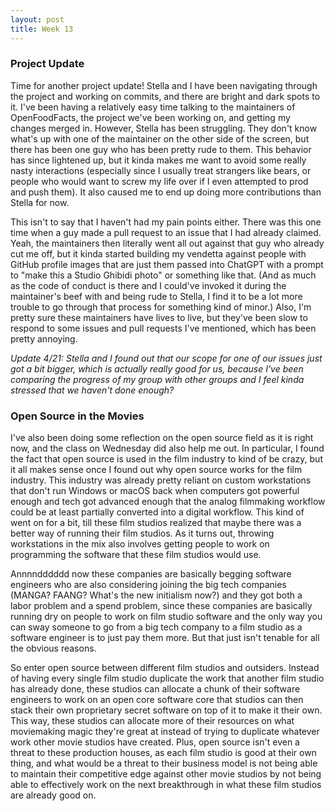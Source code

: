 ```yaml
---
layout: post
title: Week 13
---
```


### Project Update

Time for another project update! Stella and I have been navigating through the project and working on commits, and there are bright and dark spots to it. I've been having a relatively easy time talking to the maintainers of OpenFoodFacts, the project we've been working on, and getting my changes merged in. However, Stella has been struggling. They don't know what's up with one of the maintainer on the other side of the screen, but there has been one guy who has been pretty rude to them. This behavior has since lightened up, but it kinda makes me want to avoid some really nasty interactions (especially since I usually treat strangers like bears, or people who would want to screw my life over if I even attempted to prod and push them). It also caused me to end up doing more contributions than Stella for now.

This isn't to say that I haven't had my pain points either. There was this one time when a guy made a pull request to an issue that I had already claimed. Yeah, the maintainers then literally went all out against that guy who already cut me off, but it kinda started building my vendetta against people with GitHub profile images that are just them passed into ChatGPT with a prompt to "make this a Studio Ghibidi photo" or something like that. (And as much as the code of conduct is there and I could've invoked it during the maintainer's beef with and being rude to Stella, I find it to be a lot more trouble to go through that process for something kind of minor.) Also, I'm pretty sure these maintainers have lives to live, but they've been slow to respond to some issues and pull requests I've mentioned, which has been pretty annoying.

*Update 4/21: Stella and I found out that our scope for one of our issues just got a bit bigger, which is actually really good for us, because I've been comparing the progress of my group with other groups and I feel kinda stressed that we haven't done enough?*

### Open Source in the Movies

I've also been doing some reflection on the open source field as it is right now, and the class on Wednesday did also help me out. In particular, I found the fact that open source is used in the film industry to kind of be crazy, but it all makes sense once I found out why open source works for the film industry. This industry was already pretty reliant on custom workstations that don't run Windows or macOS back when computers got powerful enough and tech got advanced enough that the analog filmmaking workflow could be at least partially converted into a digital workflow. This kind of went on for a bit, till these film studios realized that maybe there was a better way of running their film studios. As it turns out, throwing workstations in the mix also involves getting people to work on programming the software that these film studios would use.

Annnndddddd now these companies are basically begging software engineers who are also considering joining the big tech companies (MANGA? FAANG? What's the new initialism now?) and they got both a labor problem and a spend problem, since these companies are basically running dry on people to work on film studio software and the only way you can sway someone to go from a big tech company to a film studio as a software engineer is to just pay them more. But that just isn't tenable for all the obvious reasons.

So enter open source between different film studios and outsiders. Instead of having every single film studio duplicate the work that another film studio has already done, these studios can allocate a chunk of their software engineers to work on an open core software core that studios can then stack their own proprietary secret software on top of it to make it their own. This way, these studios can allocate more of their resources on what moviemaking magic they're great at instead of trying to duplicate whatever work other movie studios have created. Plus, open source isn't even a threat to these production houses, as each film studio is good at their own thing, and what would be a threat to their business model is not being able to maintain their competitive edge against other movie studios by not being able to effectively work on the next breakthrough in what these film studios are already good on.